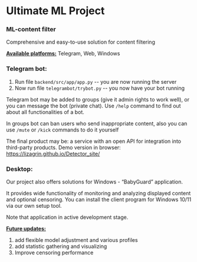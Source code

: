 # Ultimate ML Project

### ML-content filter

Comprehensive and easy-to-use solution for content filtering

<b><ins>Available platforms:</ins></b> Telegram, Web, Windows

### Telegram bot:

1) Run file `backend/src/app/app.py` -- you are now running the server
2) Now run file `telegrambot/trybot.py` -- you now have your bot running

Telegram bot may be added to groups (give it admin rights to work well), or you can message the bot (private chat). 
Use `/help` command to find out about all functionalities of a bot.

In groups bot can ban users who send inappropriate content, also you can use `/mute` or `/kick` commands to do it yourself

The final product may be: a service with an open API for integration into third-party products.
Demo version in browser: https://lizagrin.github.io/Detector_site/

### Desktop:

Our project also offers solutions for Windows - “BabyGuard” application. 

It provides wide functionality of monitoring and analyzing displayed content and optional censoring.
You can install the client program for Windows 10/11 via our own setup tool.

Note that application in active development stage.

<b><ins>Future updates:</b></ins>

1) add flexible model adjustment and various profiles
2) add statistic gathering and visualizing
3) Improve censoring performance
